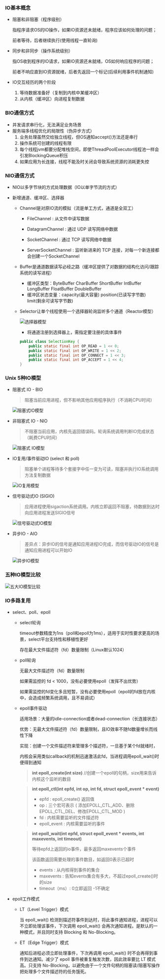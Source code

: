### IO基本概念

- 阻塞和非阻塞（程序级别）

  指程序请求OS的IO操作，如果IO资源还未就绪，程序应该如何处理的问题；

  前者等待，后者继续执行(使用线程一直轮询)

- 同步和非同步（操作系统级别）

  指OS收到程序的IO请求，如果IO资源还未就绪，OS如何响应程序的问题；

  前者不响应直到IO资源就绪，后者先返回一个标记(后续利用事件机制通知)

- IO交互经历的两个阶段

  1. 等待数据准备好（复制到内核中某缓冲区）
  2. 从内核（缓冲区）向进程复制数据

### BIO通信方式

- 并发请求串行化，无法满足业务场景
- 服务端多线程优化的局限性（伪异步方式）
  1. 业务处理虽然交给独立线程，但OS通知accept()方法还是串行
  2. 操作系统可创建的线程有限
  3. 每个线程jvm都要分配堆栈空间，即使ThreadPoolExecutor线程池一样会引发BlockingQueue积压
  4. 如果应用为长连接，线程不能及时关闭会导致系统资源的消耗更失控

### NIO通信方式

- NIO以多字节块的方式处理数据（IO以单字节流的方式）

- 新增通道、缓冲区、选择器

  - Channel是对原IO流的模拟（流是单工方式，通道是全双工）

    - FileChannel : 从文件中读写数据

    - DatagramChannel : 通过 UDP 读写网络中数据

    - SocketChannel : 通过 TCP 读写网络中数据

    - ServerSocketChannel : 监听新进来的 TCP 连接，对每一个新连接都会创建一个SocketChannel

  - Buffer是通道数据读写必经之路（缓冲区提供了对数据的结构化访问/跟踪系统的读写进程）

    - 缓冲区类型：ByteBuffer CharBuffer ShortBuffer IntBuffer LongBuffer FloatBuffer DoubleBuffer
    - 缓冲区状态变量：capacity(最大容量)  position(已读写字节数)  limit(剩余可读写字节数)

  - Selector让单个线程使用一个选择器轮询监听多个通道（Reactor模型）

    <!--需配置监听的通道 Channel 为非阻塞-->

    ![选择器模型](https://pdai.tech/_images/pics/4d930e22-f493-49ae-8dff-ea21cd6895dc.png)

    - 将通道注册到选择器上，需指定要注册的具体事件

    ```java
    public class SelectionKey {
        public static final int OP_READ = 1 << 0;
        public static final int OP_WRITE = 1 << 2;
        public static final int OP_CONNECT = 1 << 3;
        public static final int OP_ACCEPT = 1 << 4;
    }
    ```

### Unix 5种IO模型

- 阻塞式 IO - BIO

  > 阻塞当前应用进程，但不影响其他应用程序执行（不消耗CPU时间）

  ![阻塞式IO模型](https://pdai-1257820000.cos.ap-beijing.myqcloud.com/pdai.tech/public/_images/io/java-io-model-0.png)

- 非阻塞式 IO - NIO

  > 不阻塞当前应用，内核先返回错误码。轮询系统调用判断IO完成状态（耗费CPU时间）

  ![阻塞式 IO模型](https://pdai-1257820000.cos.ap-beijing.myqcloud.com/pdai.tech/public/_images/io/java-io-model-1.png)

- IO复用/事件驱动IO (select 和 poll)

  > 阻塞单个进程等待多个套接字中任一变为可读，阻塞并执行IO系统调用方法复制数据

  ![IO复用模型](https://pdai-1257820000.cos.ap-beijing.myqcloud.com/pdai.tech/public/_images/io/java-io-model-2.png)

- 信号驱动式IO (SIGIO)

  > 应用进程使用sigaction系统调用。内核立即返回不阻塞，待数据到达时向应用进程发送SIGIO信号

  ![信号驱动式IO模型](https://pdai-1257820000.cos.ap-beijing.myqcloud.com/pdai.tech/public/_images/io/java-io-model-3.png)

- 异步IO - AIO

  > 差异点：异步IO的信号是通知应用进程IO完成，而信号驱动IO的信号是通知应用进程可以开始IO

  ![异步IO模型](https://pdai-1257820000.cos.ap-beijing.myqcloud.com/pdai.tech/public/_images/io/java-io-model-4.png)

### 五种IO模型比较

![五大IO模型比较](https://pdai-1257820000.cos.ap-beijing.myqcloud.com/pdai.tech/public/_images/pics/1492928105791_3.png)

### IO多路复用

- select、poll、epoll

  - select轮询

    timeout参数精度为1ns（poll和epoll为1ms），适用于实时性要求更高的场景，select平台支持性和移植性更好

    存在最大文件描述符（fd）数量限制（Linux默认1024）

  - poll轮询

    无最大文件描述符（fd）数量限制

    如果需监控的 fd < 1000，没有必要使用epoll（发挥不出优势）

    如果需监控的fd变化多且短暂，没有必要使用epoll（epoll的fd放在内核中，会造成频繁系统调用，且不易调试）

  - epoll事件驱动

    适用场景：大量的idle-connection或者dead-connection（长连接状态）

    优势：无最大文件描述符（fd）数量限制，且IO效率不随fd数量增长而线性下降

    实现：创建一个文件描述符来管理多个描述符，一旦基于某个fd就绪时，
    
    内核会采用类似callback的机制迅速激活此fd，当进程调用epoll_wait()时便得到通知
    
    > **int epoll_create(int size)**  //创建一个epoll的句柄，size用来告诉内核这个监听的数目
    
    > **int epoll_ctl(int epfd, int op, int fd, struct epoll_event \* event)**
    >
    > - epfd : epoll_create() 返回值
    > - op : 三个宏可表示 ( 添加EPOLL_CTL_ADD、删除EPOLL_CTL_DEL、修改EPOLL_CTL_MOD )
    > - fd : 内核需要监听的文件描述符
    > - epoll_event : 内核需要监听的事件
    
    > **int epoll_wait(int epfd, struct epoll_event \* events, int maxevents, int timeout)**
    >
    > 等待epfd上返回的io事件，最多返回maxevents个事件
    >
    > 该函数返回需要处理的事件数目，如返回0表示已超时
    >
    > - events : 从内核得到事件的集合
    > - maxevents : 告知events集合有多大，不超过epoll_create()时的size
    > - timeout（ms）: 0立即返回    -1不确定
  
- epoll工作模式

    - LT（Level Trigger）模式

      当 epoll_wait() 检测到描述符事件到达时，将此事件通知进程，进程可以不立即处理该事件，下次调用 epoll_wait() 会再次通知进程。是默认的一种模式，并且同时支持 Blocking 和 No-Blocking。

    - ET（Edge Trigger）模式

      通知后进程必须立即处理事件，下次再调用 epoll_wait() 时不会再得到事件到达通知。减少了 epoll 事件被重复触发次数，因此效率要比 LT 模式高。只支持 No-Blocking，以避免由于一个文件句柄的阻塞读/阻塞写操作把处理多个文件描述符的任务饿死。

